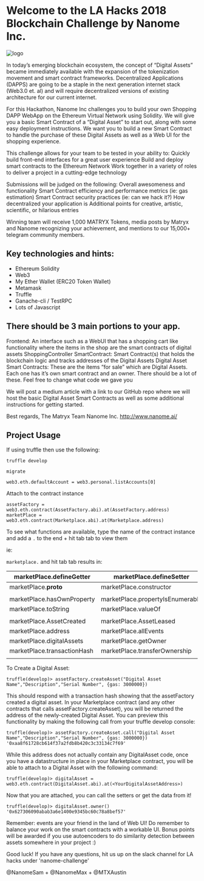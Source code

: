 

# Welcome to the LA Hacks 2018 Blockchain Challenge by Nanome Inc.


![logo](https://github.com/matryx/LA-hacks-2018-nanome-blockchain-challenge/blob/master/assets/Nanome_Logo_Color.jpg)

In today’s emerging blockchain ecosystem, the concept of “Digital Assets” became immediately available with the expansion of the tokenization movement and smart contract frameworks. Decentralized Applications (DAPPS) are going to be a staple in the next generation internet stack (Web3.0 et. al) and will require decentralized versions of existing architecture for our current internet.

For this Hackathon, Nanome Inc challenges you to build your own Shopping DAPP WebApp on the Ethereum Virtual Network using Solidity. We will give you a basic Smart Contract of a “Digital Asset” to start out, along with some easy deployment instructions. We want you to build a new Smart Contract to handle the purchase of these Digital Assets as well as a Web UI for the shopping experience.

This challenge allows for your team to be tested in your ability to:
Quickly build front-end interfaces for a great user experience
Build and deploy smart contracts to the Ethereum Network
Work together in a variety of roles to deliver a project in a cutting-edge technology

Submissions will be judged on the following:
Overall awesomeness and functionality
Smart Contract efficiency and performance metrics (ie: gas estimation)
Smart Contract security practices (ie: can we hack it?)
How decentralized your application is
Additional points for creative, artistic, scientific, or hilarious entries

Winning team will receive 1,000 MATRYX Tokens, media posts by Matryx and Nanome recognizing your achievement, and mentions to our 15,000+ telegram community members.

## Key technologies and hints:
* Ethereum Solidity
* Web3
* My Ether Wallet (ERC20 Token Wallet)
* Metamask
* Truffle
* Ganache-cli / TestRPC
* Lots of Javascript

## There should be 3 main portions to your app.
Frontend: An interface such as a WebUI that has a shopping cart like functionality where the items in the shop are the smart contracts of digital assets
ShoppingController SmartContract: Smart Contract(s) that holds the blockchain logic and tracks addresses of the Digital Assets
Digital Asset Smart Contracts: These are the items “for sale” which are Digital Assets. Each one has it’s own smart contract and an owner. There should be a lot of these. Feel free to change what code we gave you

We will post a medium article with a link to our GitHub repo where we will host the basic Digital Asset Smart Contracts as well as some additional instructions for getting started.

Best regards,
The Matryx Team
Nanome Inc.
http://www.nanome.ai/ 


## Project Usage

If using truffle then use the following:

```
truffle develop
```

```
migrate
```

```
web3.eth.defaultAccount = web3.personal.listAccounts[0]
```

Attach to the contract instance
```
assetFactory = web3.eth.contract(AssetFactory.abi).at(AssetFactory.address)
marketPlace = web3.eth.contract(Marketplace.abi).at(Marketplace.address)
```

To see what functions are available, type the name of the contract instance and add a `.` to the end + hit tab tab to view them

ie:

```marketplace.``` and hit tab tab results in:

| marketPlace.__defineGetter__ | marketPlace.__defineSetter__     | marketPlace.__lookupGetter__    | marketPlace.__lookupSetter__   |
|------------------------------|----------------------------------|---------------------------------|--------------------------------|
| marketPlace.__proto__        | marketPlace.constructor          |                                 |                                |
|                              |                                  |                                 |                                |
| marketPlace.hasOwnProperty   | marketPlace.propertyIsEnumerable | marketPlace.isPrototypeOf       | marketPlace.toLocaleString     |
| marketPlace.toString         | marketPlace.valueOf              |                                 |                                |
|                              |                                  |                                 |                                |
| marketPlace.AssetCreated     | marketPlace.AssetLeased          | marketPlace.AssetSold           | marketPlace._eth               |
| marketPlace.address          | marketPlace.allEvents            | marketPlace.assetFactoryAddress | marketPlace.createDigitalAsset |
| marketPlace.digitalAssets    | marketPlace.getOwner             | marketPlace.isOwner             | marketPlace.owner              |
| marketPlace.transactionHash  | marketPlace.transferOwnership    |                                 |                                |
|                              |                                  |                                 |                                |

To Create a Digital Asset:

```
truffle(develop)> assetFactory.createAsset("Digital Asset Name","Description","Serial Number", {gas: 3000000})
```

This should respond with a transaction hash showing that the assetFactory created a digital asset. In your Marketplace contract (and any other contracts that calls assetFactory.createAsset),
you will be returned the address of the newly-created Digital Asset. You can preview this functionality by making the following call from your truffle develop console:

```
truffle(develop)> assetFactory.createAsset.call("Digital Asset Name","Description","Serial Number", {gas: 3000000})
'0xaa8f61728cb614f37a2fdb8b420c3c33134c7f69'
```

While this address does not actually contain any DigitalAsset code, once you have a datastructure in place in your Marketplace contract, you will be able to attach to a Digital Asset with the following command:

```
truffle(develop)> digitalAsset = web3.eth.contract(DigitalAsset.abi).at(<YourDigitalAssetAddress>)
```


Now that you are attached, you can call the setters or get the data from it!

```
truffle(develop)> digitalAsset.owner()
'0x627306090abab3a6e1400e9345bc60c78a8bef57'
```

Remember: events are your friend in the land of Web UI! Do remember to balance your work on the smart contracts with a workable UI. Bonus points will be awarded if you use autoencoders to do similarity detection between assets somewhere in your project :)

Good luck!
If you have any questions, hit us up on the slack channel for LA hacks under 'nanome-challenge'

@NanomeSam + @NanomeMax + @MTXAustin
